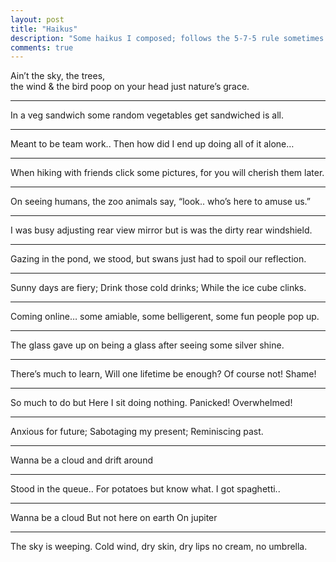 ```yaml
---
layout: post
title: "Haikus"
description: "Some haikus I composed; follows the 5-7-5 rule sometimes."
comments: true
---
```


Ain’t the sky, the trees,<br />
the wind & the bird poop on your
head just nature’s grace.

***

In a veg sandwich
some random vegetables
get sandwiched is all.

***

Meant to be team work..
Then how did I end up doing
all of it alone…

***

When hiking with friends
click some pictures, for you will
cherish them later.

***

On seeing humans,
the zoo animals say, “look..
who’s here to amuse us.”

***

I was busy adjusting
rear view mirror but is was
the dirty rear windshield.

***

Gazing in the pond,
we stood, but swans just had to
spoil our reflection.

***

Sunny days are fiery;
Drink those cold drinks;
While the ice cube clinks.

***

Coming online…
some amiable, some belligerent,
some fun people pop up.

***

The glass gave up
on being a glass after seeing
some silver shine.

***

There’s much to learn,
Will one lifetime be enough?
Of course not! Shame!

***

So much to do but
Here I sit doing nothing.
Panicked! Overwhelmed!

***

Anxious for future;
Sabotaging my present;
Reminiscing past.

***

Wanna be a cloud and
drift around

***

Stood in the queue..
For potatoes but know what.
I got spaghetti..

***

Wanna be a cloud
But not here on earth
On jupiter

***

The sky is weeping.
Cold wind, dry skin, dry lips
no cream, no umbrella.